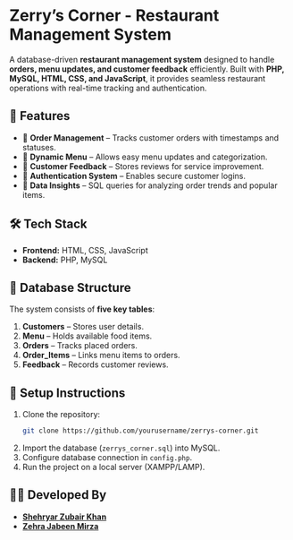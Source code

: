 # **Zerry’s Corner - Restaurant Management System**  

A database-driven **restaurant management system** designed to handle **orders, menu updates, and customer feedback** efficiently. Built with **PHP, MySQL, HTML, CSS, and JavaScript**, it provides seamless restaurant operations with real-time tracking and authentication.  

## 🚀 **Features**  
- 📌 **Order Management** – Tracks customer orders with timestamps and statuses.  
- 📌 **Dynamic Menu** – Allows easy menu updates and categorization.  
- 📌 **Customer Feedback** – Stores reviews for service improvement.  
- 📌 **Authentication System** – Enables secure customer logins.  
- 📌 **Data Insights** – SQL queries for analyzing order trends and popular items.  

## 🛠 **Tech Stack**  
- **Frontend:** HTML, CSS, JavaScript  
- **Backend:** PHP, MySQL  

## 📂 **Database Structure**  
The system consists of **five key tables**:  
1. **Customers** – Stores user details.  
2. **Menu** – Holds available food items.  
3. **Orders** – Tracks placed orders.  
4. **Order_Items** – Links menu items to orders.  
5. **Feedback** – Records customer reviews.  


## 📌 **Setup Instructions**  
1. Clone the repository:  
   ```bash
   git clone https://github.com/yourusername/zerrys-corner.git
   ```  
2. Import the database (`zerrys_corner.sql`) into MySQL.  
3. Configure database connection in `config.php`.  
4. Run the project on a local server (XAMPP/LAMP).  

## 👨‍💻 **Developed By**  
- **[Shehryar Zubair Khan](https://github.com/shehryar-zubair)**
- **[Zehra Jabeen Mirza](https://github.com/zehra-jm)** 


